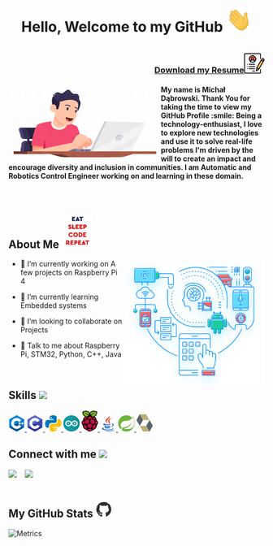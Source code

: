 
<h1 align="center">Hello, Welcome to my GitHub <img src = "https://github.com/m-dabrowsky/m-dabrowsky/blob/main/Assets/wave.gif" width = 50px> <br></h1>
<br>

<img src="https://github.com/m-dabrowsky/m-dabrowsky/blob/main/Assets/resume.png" width="40px" align="right">
<h3 align="right" ><a href=" ">Download my Resume</a></h3>


<img src="https://github.com/m-dabrowsky/m-dabrowsky/blob/main/Assets/programmer-crop.gif" width="300px" align="left">
<h4 align="left"> My name is Michał Dąbrowski. Thank You for taking the time to view my GitHub Profile :smile: Being a technology-enthusiast, I love to explore new technologies and use it to solve real-life problems I'm driven by the will to create an impact and encourage diversity and inclusion in communities. I am Automatic and Robotics Control Engineer working on and learning in these domain. </h4>

<br>

<h2> About Me <img src = "https://github.com/m-dabrowsky/m-dabrowsky/blob/main/Assets/eat%20sleep%20code.gif" width = 60px ></h2>

<img width="55%" align="right" alt="Github" src="https://github.com/m-dabrowsky/m-dabrowsky/blob/main/Assets/embedded-solutions.svg" />


- 🔭 I’m currently working on A few projects on Raspberry Pi 4

- 🌱 I’m currently learning Embedded systems 

- 👯 I’m looking to collaborate on Projects 

- 💬 Talk to me about Raspberry Pi, STM32, Python, C++, Java 

<br>
<h2 align="left"> Skills <img src = "https://media2.giphy.com/media/QssGEmpkyEOhBCb7e1/giphy.gif?cid=ecf05e47a0n3gi1bfqntqmob8g9aid1oyj2wr3ds3mg700bl&rid=giphy.gif" width = 32px> </h2>
<a href= https://github.com/m-dabrowsky?tab=repositories&q=&type=&language=cpp&sort= > <img width ='32px' src 
='https://github.com/m-dabrowsky/m-dabrowsky/blob/main/Assets/cpp.svg'> </a>
<a href= https://github.com/m-dabrowsky?tab=repositories&q=&type=&language=c&sort= > <img width ='32px' src ='https://github.com/m-dabrowsky/m-dabrowsky/blob/main/Assets/c.svg'> </a>
<a href= https://github.com/m-dabrowsky?tab=repositories&q=&type=&language=python&sort= > <img width ='32px' src ='https://github.com/m-dabrowsky/m-dabrowsky/blob/main/Assets/python.svg'> </a>
<a href= https://github.com/m-dabrowsky?tab=repositories&q=&type=&language=arduino&sort= > <img width ='32px' src ='https://github.com/m-dabrowsky/m-dabrowsky/blob/main/Assets/arduino.svg'> </a>
<a href= https://github.com/m-dabrowsky?tab=repositories&q=&type=&language=github&sort= > <img width ='32px' src ='https://github.com/m-dabrowsky/m-dabrowsky/blob/main/Assets/raspberry-pi.svg'> </a>
<a href= https://github.com/m-dabrowsky?tab=repositories&q=&type=&language=java&sort= > <img width ='32px' src ='https://github.com/m-dabrowsky/m-dabrowsky/blob/main/Assets/java.svg'> </a>
<a href= https://github.com/m-dabrowsky?tab=repositories&q=&type=&language=spring&sort= > <img width ='32px' src ='https://github.com/m-dabrowsky/m-dabrowsky/blob/main/Assets/spring.svg'> </a>
<a href= https://github.com/m-dabrowsky?tab=repositories&q=&type=&language=spring&sort= > <img width ='32px' src ='https://github.com/m-dabrowsky/m-dabrowsky/blob/main/Assets/hibernate.svg'> </a>



<br>

<h2 align="left"> Connect with me <img src='https://raw.githubusercontent.com/ShahriarShafin/ShahriarShafin/main/Assets/handshake.gif' width="100px"> </h2>
<a href = 'https://www.linkedin.com/in/michał-dąbrowski-b67463120'> <img width = '32px' align= 'left' src="https://raw.githubusercontent.com/rahulbanerjee26/githubAboutMeGenerator/main/icons/linked-in-alt.svg"/></a> 
<a href = 'https://www.github.com/m-dabrowsky'> <img width = '32px' align= 'left' src="https://raw.githubusercontent.com/rahulbanerjee26/githubAboutMeGenerator/main/icons/github.svg"/></a> 

<br><br>

<h2 align="left"> My GitHub Stats <img src='https://github.com/m-dabrowsky/m-dabrowsky/blob/main/Assets/githubs.gif' width='32px'> </h2>

![Metrics](https://metrics.lecoq.io/m-dabrowsky?template=terminal&base.header=0&base.activity=0&base.repositories=0&base.metadata=0&languages=1&languages.limit=8&languages.colors=github&languages.threshold=0%25&config.timezone=America%2FToronto)






<!---
m-dabrowsky/m-dabrowsky is a ✨ special ✨ repository because its `README.md` (this file) appears on your GitHub profile.
You can click the Preview link to take a look at your changes.
--->
